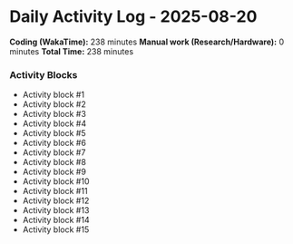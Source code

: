# Daily Activity Log - 2025-08-20

**Coding (WakaTime):** 238 minutes
**Manual work (Research/Hardware):** 0 minutes
**Total Time:** 238 minutes

### Activity Blocks
- Activity block #1
- Activity block #2
- Activity block #3
- Activity block #4
- Activity block #5
- Activity block #6
- Activity block #7
- Activity block #8
- Activity block #9
- Activity block #10
- Activity block #11
- Activity block #12
- Activity block #13
- Activity block #14
- Activity block #15
